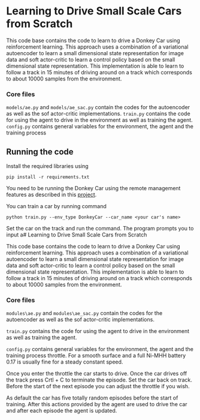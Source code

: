 # Learning to Drive Small Scale Cars from Scratch

This code base contains the code to learn to drive a Donkey Car using reinforcement learning. This approach uses a combination of a variational autoencoder to learn a small dimensional state representation for image data and soft actor-critic to learn a control policy based on the small dimensional state representation. This implementation is able to learn to follow a track in 15 minutes of driving around on a track which corresponds to about 10000 samples from the environment.


### Core files
`models/ae.py` and `models/ae_sac.py` contain the codes for the autoencoder as well as the sof actor-critic implementations.
`train.py` contains the code for using the agent to drive in the environment as well as training the agent.
`config.py` contains general variables for the environment, the agent and the training process

## Running the code

Install the required libraries using 

```
pip install -r requirements.txt
```

You need to be running the Donkey Car using the remote management features as described in this [project](https://github.com/tawnkramer/learning-to-drive-in-5-minutes).

You can train a car by running command

```
python train.py --env_type DonkeyCar --car_name <your car's name>
```

Set the car on the track and run the command. The program prompts you to input a# Learning to Drive Small Scale Cars from Scratch


This code base contains the code to learn to drive a Donkey Car using reinforcement learning. This approach uses a combination of a variational autoencoder to learn a small dimensional state representation for image data and soft actor-critic to learn a control policy based on the small dimensional state representation. This implementation is able to learn to follow a track in 15 minutes of driving around on a track which corresponds to about 10000 samples from the environment.



### Core files

`modules\ae.py` and `modules\ae_sac.py` contain the codes for the autoencoder as well as the sof actor-critic implementations.

`train.py` contains the code for using the agent to drive in the environment as well as training the agent.

`config.py` contains general variables for the environment, the agent and the training process throttle. For a smooth surface and a full Ni-MHH battery 0.17 is usually fine for a steady constant speed.

Once you enter the throttle the car starts to drive. Once the car drives off the track press Crtl + C to terminate the episode. Set the car back on track. Before the start of the next episode you can adjust the throttle if you wish.

As default the car has five totally random episodes before the start of training. After this actions provided by the agent are used to drive the car and after each episode the agent is updated.
